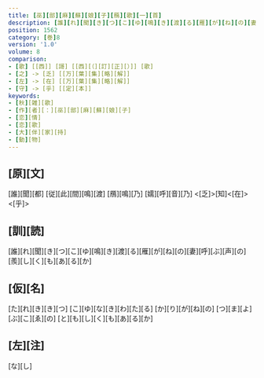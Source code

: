 ```yaml
---
title: [巫][部][麻][蘇][娘][子][鴈][歌][一][首]
description: [誰][れ][聞][き][つ][こ][ゆ][鳴][き][渡][る][雁][が][ね][の][妻][呼][ぶ][声][の][羨][し][く][も][あ][る][か]
position: 1562
category: [巻]8
version: '1.0'
volume: 8
comparison:
- [歌] [[西]] [謌] [[西][（][訂][正][）]] [歌]
- [之] -> [乏] [[万][葉][集][略][解]]
- [左] -> [在] [[万][葉][集][略][解]]
- [守] -> [乎] [[定][本]]
keywords:
- [秋][雑][歌]
- [作][者][：][巫][部][麻][蘇][娘][子]
- [恋][情]
- [恋][歌]
- [大][伴][家][持]
- [動][物]
---
```


## [原][文]

[誰][聞][都] [従][此][間][鳴][渡] [鴈][鳴][乃] [嬬][呼][音][乃] <[乏]>[知]<[在]><[乎]>

## [訓][読]

[誰][れ][聞][き][つ][こ][ゆ][鳴][き][渡][る][雁][が][ね][の][妻][呼][ぶ][声][の][羨][し][く][も][あ][る][か]

## [仮][名]

[た][れ][き][き][つ] [こ][ゆ][な][き][わ][た][る] [か][り][が][ね][の] [つ][ま][よ][ぶ][こ][ゑ][の] [と][も][し][く][も][あ][る][か]

## [左][注]

[な][し]
